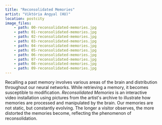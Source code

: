```yaml
---
title: "Reconsolidated Memories"
artist: "Viktória Angyal (HU)"
location: postcity
image_files:
    - path: 00-reconsolidated-memories.jpg
    - path: 01-reconsolidated-memories.jpg
    - path: 02-reconsolidated-memories.jpg
    - path: 03-reconsolidated-memories.jpg
    - path: 04-reconsolidated-memories.jpg
    - path: 05-reconsolidated-memories.jpg
    - path: 06-reconsolidated-memories.jpg
    - path: 07-reconsolidated-memories.jpg
    - path: 08-reconsolidated-memories.jpg
    - path: 09-reconsolidated-memories.jpg
---
```


Recalling a past memory involves various areas of the brain and distribution throughout our neural networks. While retrieving a memory, it becomes susceptible to modification.
_Reconsolidated Memories_ is an interactive video installation using pictures from the artist\'s archive to illustrate how memories are processed and manipulated by the brain. Our memories are not static, but constantly evolving. The longer a visitor observes, the more distorted the memories become, reflecting the phenomenon of reconsolidation.
